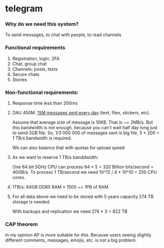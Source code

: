 # telegram

### Why do we need this system?
To send messages, to chat with people, to read channels

### Functional requirements
1. Registration, login, 2FA
2. Chat, group chat
3. Channels: posts, texts
4. Secure chats
5. Stories

### Non-functional requirements:
1. Response time less than 200ms
2. DAU 450M. [15M messages sent every day](https://telegram.org/blog/15-billion#:~:text=is%20delivering%20over-,15%20billion%20messages,-daily%20%E2%80%93%20that%27s%20roughly) (text, files, stickers, etc). 
    
    Assume that average size of message is 10KB. That is ~= 2MB/s. But  this bandwidth is not enough, because you can't wait half day long just to send 2GB file. So, 1/3 000 000 of messages sent is big file, 5 * 200 = 1 TB/s bandwidth is required.

    We can also balance that with quotas for upload speed

3. As we want to reserve 1 TB/s banddwidth:

    One 64 bit 5GHz CPU can process 64 * 5 = 320 Billion bits/second = 40GB/s. To process 1 TB/second we need 10^12 / 4 * 10^10 = 250 CPU cores.


5. 1TB/s: 64GB DDR5 RAM * 1500 ~= 1PB of RAM

4. For all data above we need to be stored with 5 years capacity 274 TB storage is needed.

    With backups and replication we need 274 * 3 = 822 TB


### CAP theorem
In my opinion AP is more suitable for this. Because users seeing slightly different comments, messages, emojis, etc. is not a big problem.